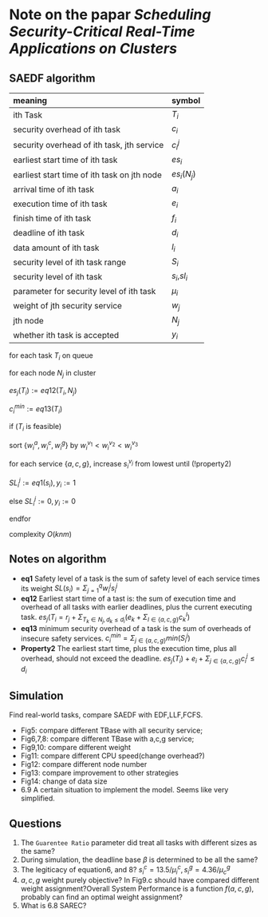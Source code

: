 
# Note on the papar *Scheduling Security-Critical Real-Time Applications on Clusters*

## SAEDF algorithm
|meaning|symbol|
|:--|:--|
|ith Task|$T_i$|
|security overhead of ith task|$c_i$|
|security overhead of ith task, jth service|$c_i^j$|
|earliest start time of ith task|$es_i$|
|earliest start time of ith task on jth node|$es_i(N_j)$|
|arrival time of ith task|$a_i$|
|execution time of ith task|$e_i$|
|finish time of ith task|$f_i$|
|deadline of ith task|$d_i$|
|data amount of ith task|$l_i$|
|security level of ith task range|$S_i$|
|security level of ith task|$s_i$,$sl_i$|
|parameter for security level of ith task|$\mu_i$|
|weight of jth security service|$w_j$|
|jth node|$N_j$|
|whether ith task is accepted|$y_i$|


for each task $T_i$ on queue

for each node $N_j$ in cluster

$es_j(T_i) := eq12(T_i, N_j)$

$c_i^{min} := eq13(T_i)$

if ($T_i$ is feasible)

sort $\{w_i^a,w_i^c,w_i^g\}$ by $w_i^{v_1}<w_i^{v_2}<w_i^{v_3}$

for each service $\{a,c,g\}$, increase $s_i^{v_j}$ from lowest until (!property2)

$SL_i^j := eq1(s_i),y_i := 1$

else $SL_i^j := 0,y_i := 0$

endfor

complexity $O(knm)$

## Notes on algorithm

- **eq1** Safety level of a task is the sum of safety level of each service times its weight $SL(s_i) = \Sigma_{j=1}^{q}w_i^js_i^j$
- **eq12** Earliest start time of a tast is: the sum of execution time and overhead of all tasks with earlier deadlines, plus the current executing task. $es_j(T_i = r_j+\Sigma_{T_k \in N_j,d_k\leq d_i}(e_k+\Sigma_{l \in \{a,c,g\}}c_k^l)$
- **eq13** minimum security overhead of a task is the sum of overheads of insecure safety services. $c_i^{min} = \Sigma_{j \in \{a,c,g\}}min(S_i^j)$
- **Property2** The earliest start time, plus the execution time, plus all overhead, should not exceed the deadline. $es_j(T_i)+e_i+\Sigma_{j\in \{a,c,g\}}c_i^j \leq d_i$

## Simulation

Find real-world tasks, compare SAEDF with EDF,LLF,FCFS. 
- Fig5: compare different TBase with all security service; 
- Fig6,7,8: compare different TBase with a,c,g service;
- Fig9,10: compare different weight 
- Fig11: compare different CPU speed(change overhead?)
- Fig12: compare different node number
- Fig13: compare improvement to other strategies
- Fig14: change of data size
- 6.9 A certain situation to implement the model. Seems like very simplified.
## Questions
 
1. The ``Guarentee Ratio`` parameter did treat all tasks with different sizes as the same?
2. During simulation, the deadline base $\beta$ is determined to be all the same?
3. The legiticacy of equation6, and 8? $s_i^c=13.5/\mu_i^c,s_i^g=4.36/\mu_c^g$
4. $a,c,g$ weight purely objective? In Fig9.c should have compared different weight assignment?Overall System Performance is a function $f(a,c,g)$, probably can find an optimal weight assignment?
5. What is 6.8 SAREC?
